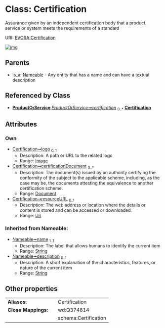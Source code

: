 
# Class: Certification

Assurance given by an independent certification body that a product, service or system meets the requirements of a standard

URI: [EVORA:Certification](https://evora-project.eu/Certification)


[![img](https://yuml.me/diagram/nofunky;dir:TB/class/[ProductOrService],[Nameable],[Image],[Document],[Document]<certificationDocument%200..*-++[Certification&#124;resourceURL:uri%20%3F;name(i):string;description(i):string%20%3F],[Image]<logo%200..1-++[Certification],[ProductOrService]++-%20certification%200..*>[Certification],[Nameable]^-[Certification])](https://yuml.me/diagram/nofunky;dir:TB/class/[ProductOrService],[Nameable],[Image],[Document],[Document]<certificationDocument%200..*-++[Certification&#124;resourceURL:uri%20%3F;name(i):string;description(i):string%20%3F],[Image]<logo%200..1-++[Certification],[ProductOrService]++-%20certification%200..*>[Certification],[Nameable]^-[Certification])

## Parents

 *  is_a: [Nameable](Nameable.md) - Any entity that has a name and can have a textual description

## Referenced by Class

 *  **[ProductOrService](ProductOrService.md)** *[ProductOrService➞certification](ProductOrService_certification.md)*  <sub>0..\*</sub>  **[Certification](Certification.md)**

## Attributes


### Own

 * [Certification➞logo](Certification_logo.md)  <sub>0..1</sub>
     * Description: A path or URL to the related logo
     * Range: [Image](Image.md)
 * [Certification➞certificationDocument](Certification_certificationDocument.md)  <sub>0..\*</sub>
     * Description: The document(s) issued by an authority certifying the conformity of the subject to the applicable scheme, including, as the case may be, the documents attesting the equivalence to another certification scheme.
     * Range: [Document](Document.md)
 * [Certification➞resourceURL](Certification_resourceURL.md)  <sub>0..1</sub>
     * Description: The web address or location where the details or content is stored and can be accessed or downloaded.
     * Range: [Uri](types/Uri.md)

### Inherited from Nameable:

 * [Nameable➞name](Nameable_name.md)  <sub>1..1</sub>
     * Description: The label that allows humans to identify the current item
     * Range: [String](types/String.md)
 * [Nameable➞description](Nameable_description.md)  <sub>0..1</sub>
     * Description: A short explanation of the characteristics, features, or nature of the current item
     * Range: [String](types/String.md)

## Other properties

|  |  |  |
| --- | --- | --- |
| **Aliases:** | | Certification |
| **Close Mappings:** | | wd:Q374814 |
|  | | schema:Certification |